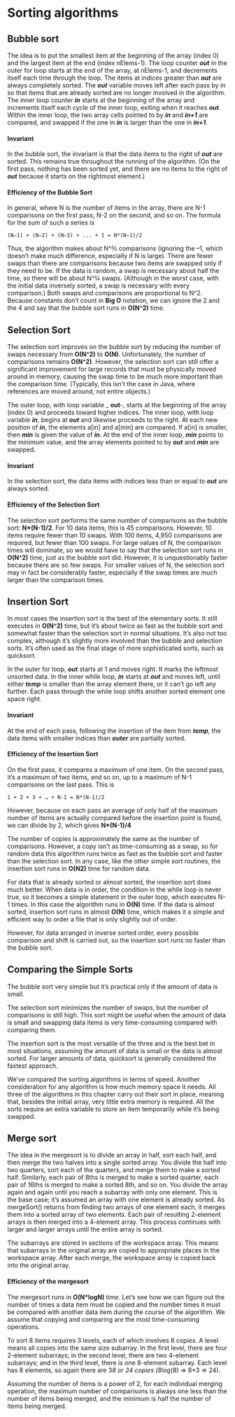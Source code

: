 # Sorting algorithms

## Bubble sort
The idea is to put the smallest item at the beginning of the array (index 0) and the largest item at the end (index nElems-1). The loop counter _**out**_ in the outer for loop starts at the end of the array, at nElems-1, and decrements itself each time through the loop. The items at indices greater than _**out**_ are always completely sorted. The _**out**_ variable moves left after each pass by in so that items that are already sorted are no longer involved in the algorithm.
The inner loop counter _**in**_ starts at the beginning of the array and increments itself each cycle of the inner loop, exiting when it reaches _**out**_. Within the inner loop, the two array cells pointed to by _**in**_ and _**in+1**_ are compared, and swapped if the one in _**in**_ is larger than the one in _**in+1**_.
#### Invariant
In the bubble sort, the invariant is that the data items to the right of _**out**_ are sorted. This remains true throughout the running of the algorithm. (On the first pass, nothing has been sorted yet, and there are no items to the right of _**out**_ because it starts on the rightmost element.)
#### Efficiency of the Bubble Sort
In general, where N is the number of items in the array, there are N-1 comparisons on the first pass, N-2 on the second, and so on. The formula for the sum of such a series is

```(N–1) + (N–2) + (N–3) + ... + 1 = N*(N–1)/2```

Thus, the algorithm makes about N^2⁄2 comparisons (ignoring the –1, which doesn’t make much difference, especially if N is large).
There are fewer swaps than there are comparisons because two items are swapped only if they need to be. If the data is random, a swap is necessary about half the time, so there will be about N^2⁄4 swaps. (Although in the worst case, with the initial data inversely sorted, a swap is necessary with every comparison.)
Both swaps and comparisons are proportional to N^2. Because constants don’t count in **Big O** notation, we can ignore the 2 and the 4 and say that the bubble sort runs in **O(N^2)** time.
## Selection Sort
The selection sort improves on the bubble sort by reducing the number of swaps necessary from **O(N^2)** to **O(N)**. Unfortunately, the number of comparisons remains **O(N^2)**. However, the selection sort can still offer a significant improvement for large records that must be physically moved around in memory, causing the swap time to be much more important than the comparison time. (Typically, this isn’t the case in Java, where references are moved around, not entire objects.)

The outer loop, with loop variable _ **out**-, starts at the beginning of the array (index 0) and proceeds toward higher indices.
The inner loop, with loop variable _**in**_, begins at _**out**_ and likewise proceeds to the right. At each new position of _**in**_, the elements a[in] and a[min] are compared. If a[in] is smaller, then _**min**_ is given the value of _**in**_. At the end of the inner loop, _**min**_ points to the minimum value, and the array elements pointed to by _**out**_ and _**min**_ are swapped.
#### Invariant
In the selection sort, the data items with indices less than or equal to _**out**_ are always sorted.
#### Efficiency of the Selection Sort
The selection sort performs the same number of comparisons as the bubble sort: __N*(N-1)/2__. For 10 data items, this is 45 comparisons. However, 10 items require fewer than 10 swaps. With 100 items, 4,950 comparisons are required, but fewer than 100 swaps. For large values of N, the comparison times will dominate, so we would have to say that the selection sort runs in **O(N^2)** time, just as the bubble sort did. However, it is unquestionably faster because there are so few swaps. For smaller values of N, the selection sort may in fact be considerably faster, especially if the swap times are much larger than the comparison times.
## Insertion Sort
In most cases the insertion sort is the best of the elementary sorts. It still executes in **O(N^2)** time, but it’s about twice as fast as the bubble sort and somewhat faster than the selection sort in normal situations. It’s also not too complex, although it’s slightly more involved than the bubble and selection sorts. It’s often used as the final stage of more sophisticated sorts, such as quicksort.

In the outer for loop, _**out**_ starts at 1 and moves right. It marks the leftmost unsorted data. In the inner while loop, _**in**_ starts at _**out**_ and moves left, until either _**temp**_ is smaller than the array element there, or it can’t go left any further. Each pass through the while loop shifts another sorted element one space right.
#### Invariant
At the end of each pass, following the insertion of the item from _**temp**_, the data items with smaller indices than _**outer**_ are partially sorted.
#### Efficiency of the Insertion Sort
On the first pass, it compares a maximum of one item. On the second pass, it’s a maximum of two items, and so on, up to a maximum of N-1 comparisons on the last pass. This is

```1 + 2 + 3 + … + N-1 = N*(N-1)/2```

However, because on each pass an average of only half of the maximum number of items are actually compared before the insertion point is found, we can divide by 2, which gives __N*(N-1)/4__

The number of copies is approximately the same as the number of comparisons. However, a copy isn’t as time-consuming as a swap, so for random data this algorithm runs twice as fast as the bubble sort and faster than the selection sort. In any case, like the other simple sort routines, the insertion sort runs in __O(N2)__ time for random data.

For data that is already sorted or almost sorted, the insertion sort does much better. When data is in order, the condition in the while loop is never true, so it becomes a
simple statement in the outer loop, which executes N-1 times. In this case the algorithm runs in __O(N)__ time. If the data is almost sorted, insertion sort runs in almost __O(N)__ time, which makes it a simple and efficient way to order a file that is only slightly out of order.

However, for data arranged in inverse sorted order, every possible comparison and shift is carried out, so the insertion sort runs no faster than the bubble sort.
## Comparing the Simple Sorts
The bubble sort very simple but it’s practical only if the amount of data is small.

The selection sort minimizes the number of swaps, but the number of comparisons is still high. This sort might be useful when the amount of data is small and swapping data items is very time-consuming compared with comparing them.
  
The insertion sort is the most versatile of the three and is the best bet in most situations, assuming the amount of data is small or the data is almost sorted. For larger amounts of data, quicksort is generally considered the fastest approach.
  
We’ve compared the sorting algorithms in terms of speed. Another consideration for any algorithm is how much memory space it needs. All three of the algorithms in this chapter carry out their sort in place, meaning that, besides the initial array, very little extra memory is required. All the sorts require an extra variable to store an item temporarily while it’s being swapped.
## Merge sort
The idea in the mergesort is to divide an array in half, sort each half, and then merge the two halves into a single sorted array. You divide the half into two quarters, sort each of the quarters, and merge them to make a sorted half. Similarly, each pair of 8ths is merged to make a sorted quarter, each pair of 16ths is merged to make a sorted 8th, and so on. You divide the array again and again until you reach a subarray with only one element. This is the base case; it’s assumed an array with one element is already sorted. As mergeSort() returns from finding two arrays of one element each, it merges them into a sorted array of two elements. Each pair of resulting 2-element arrays is then merged into a 4-element array. This process continues with larger and larger arrays until the entire array is sorted.

The subarrays are stored in sections of the workspace array. This means that subarrays in the original array are copied to appropriate places in the workspace array. After each merge, the workspace array is copied back into the original array.
#### Efficiency of the mergesort
The mergesort runs in __O(N*logN)__ time. Let’s see how we can figure out the number of times a data item must be copied and the number times it must be compared with another data item during the course of the algorithm. We assume that copying and comparing are the most time-consuming operations.

To sort 8 items requires 3 levels, each of which involves 8 copies. A level means all copies into the same size subarray. In the first level, there are four 2-element subarrays; in the second level, there are two 4-element subarrays; and in the third level, there is one 8-element subarray. Each level has 8 elements, so again there are 3*8 or 24 copies (8*log(8) => 8*3 => 24).

Assuming the number of items is a power of 2, for each individual merging operation, the maximum number of comparisons is always one less than the number of items being merged, and the minimum is half the number of items being merged.
  